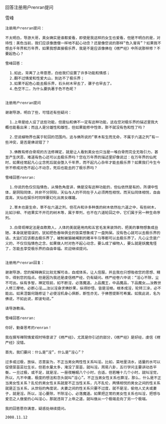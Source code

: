回答注册用户renran提问

雪峰


    注册用户renran提问：

    不太明白，导游大哥，美女确实是谁都爱看，即使是我这样的女生也爱看，但是不明白的是，对待性：美色当前，我们应该像唐僧一样地不起心动念？还是像您说的那样“色入膏肓”？如果我不想去千年界和万年界，如果我想直接极乐界，我是不是应该像佛在《楞严经》中所说那样修？不要起色心？

    雪峰回答：

      1.如此，背离了上帝意愿，白给我们设置了许多功能和情感；
      2.翻不过情爱和性爱大山，到达不了极乐界；
      3.如果不起色心能去极乐界，石头树木早去了，骡子也早去了。
      4.色空不二，为什么要执著于色不色呢？


    注册用户renran提问

    谢谢导游，明白了些，可惜还有些疑问：

      1.上帝是给人设了这些功能，但是仙和佛不一定有这种功能，这在您对极乐界的描述里我大概也能看出来；而且人是分雄性和雌性，但如果能修中性体，那不就没有色和性了吗？

      2.您说植物界也属于轮回的范围内，这与佛所说的“草木有生而无命，不属于六道之列”有一些冲突，是否是佛说错了？

      3.佛教有修白骨观的方法修禅定，就是让人看到美女也只当是一堆白骨而完全无吸引力，甚至产生厌恶，难道有色心还可以去极乐界吗？您在万年界的描述里好像说过：在万年界的仙死时，如果经常起凡心尘念死后就会堕入千年界，而不起凡心杂年才能去极乐界？如果我们今生今世不修成对色不起心不动念，死后也能去的了极乐界吗？

    雪峰回答renran:

      1.你说的色仅仅指情色，从情色角度讲，佛是没有这种功能的，但仙依然是有的，所谓中性体，是阴阳同体，并非不分阴阳，天仙与人的不同在于人必须两性相悦，而天仙同体相悦，自由度高，天仙在娱乐时同样要幻化出男女雌雄。

      2.草木也是生命，草不在六道之列，但花卉和许多种类的树木依然在六道之中，有些树木，比如沙柳、不结果实不开花的树木等，属于草列，也不在六道轮回之中，它们属于另一种生命序列。

      3.白骨观禅定法是自欺欺人，人体的美就是用肉和五官毛发来装饰的，把美的事物想象成丑陋，本身就是错误的，犹如把色香味俱全的饭菜想象成了一盘狗屎。没有色心就可以去极乐界的话，太监们应该都去极乐界了，被劁被骟被阉割的猪羊牛马等都可以去极乐界了。凡心尘念是广义的，不仅仅指情色之念，如果做人时对色不起心动念，要么成了植物人，要么就是妖魔鬼怪了，怎能去享受极乐界的自由幸福。欢迎继续提问。


    注册用户renran回复：

    谢谢导游，您的解释确实比较无懈可击，自成体系，让人信服，并且我也只想吸收您的思想、精华，得到您的指点。但是因为我还是虔信楞严经，仍有疑问。楞严经卷六中说：“淫心不除，尘不可出。纵有多智，禅定现前，如不断淫，必落魔道。上品魔王，中品魔品，下品魔女……汝教世人修三摩地，必断心淫……汝以淫身求佛妙果，纵得妙悟，皆是淫根。根本成淫，轮转三涂，必不能出。如来涅磐何路修证？必使淫机身心俱断，断性亦无，于佛菩提斯可希冀。如我此说，名为佛说，不如此说，即波旬说。”

    请导游教诲。

    雪峰回答renran:

    你好，勤奋思考的renran！

    我在撰写禅院情爱观时特意读了《楞严经》，尤其是你引述的部分，《楞严经》是好经，虔信《楞严经》没错。

    首先，我们要问：什么是“淫”，什么是“淫心”？

    过多或过极，放纵、恣意妄为，不正当男女两性性关系叫淫。比如，菜地里浇水，适量的水可以促使菜苗茁壮生长，但若水量太多，淹没了菜苗，就叫淫。周易八卦，五行学问主要讲动态平衡，一旦过极，或不足，就是淫，一昼夜睡眠八个小时，合适，但若睡十几个小时，就叫淫觉，所以，凡不中庸，极度的想法和念头就叫“淫心”。不正当男女性关系也算淫，那么，什么是不正当男女性关系？乱伦的男女性关系就是不正当性关系，凡不乱伦，两情相悦的男女之间的性关系就是正当关系，从世俗的角度说，夫妻之间的性关系只要不过度，就不是淫，偷他人丈夫或妻子，就是淫。所以，淫心要除，不除淫心，必落魔道。如果把正常的男女性关系也叫淫，把想与爱恋之人做爱的心叫淫心，那就违背了上帝之道，就叫做从一个极端走向了另一个极端。

    我的回答愿你满意，疑惑处继续提问。

    2008.11.12



